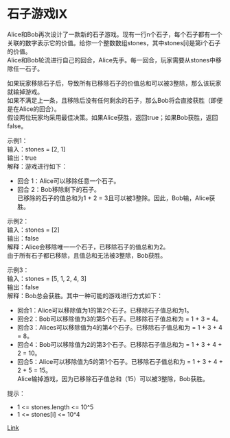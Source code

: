 <h1>石子游戏IX</h1>

Alice和Bob再次设计了一款新的石子游戏。现有一行n个石子，每个石子都有一个关联的数字表示它的价值。给你一个整数数组stones，其中stones[i]是第i个石子的价值。</br>
Alice和Bob轮流进行自己的回合，Alice先手。每一回合，玩家需要从stones中移除任一石子。</br>

如果玩家移除石子后，导致所有已移除石子的价值总和可以被3整除，那么该玩家就输掉游戏。</br>
如果不满足上一条，且移除后没有任何剩余的石子，那么Bob将会直接获胜（即便是在Alice的回合）。</br>
假设两位玩家均采用最佳决策。如果Alice获胜，返回true；如果Bob获胜，返回false。</br>

示例1：</br>
输入：stones = [2, 1]</br>
输出：true</br>
解释：游戏进行如下：</br>
- 回合 1：Alice可以移除任意一个石子。</br>
- 回合 2：Bob移除剩下的石子。</br>
  已移除的石子的值总和为1 + 2 = 3且可以被3整除。因此，Bob输，Alice获胜。</br>

示例2：</br>
输入：stones = [2]</br>
输出：false</br>
解释：Alice会移除唯一一个石子，已移除石子的值总和为2。</br>
由于所有石子都已移除，且值总和无法被3整除，Bob获胜。</br>

示例3：</br>
输入：stones = [5, 1, 2, 4, 3]</br>
输出：false</br>
解释：Bob总会获胜。其中一种可能的游戏进行方式如下：</br>
- 回合1：Alice可以移除值为1的第2个石子。已移除石子值总和为1。</br>
- 回合2：Bob可以移除值为3的第5个石子。已移除石子值总和为 = 1 + 3 = 4。</br>
- 回合3：Alices可以移除值为4的第4个石子。已移除石子值总和为 = 1 + 3 + 4 = 8。</br>
- 回合4：Bob可以移除值为2的第3个石子。已移除石子值总和为 = 1 + 3 + 4 + 2 = 10。</br>
- 回合5：Alice可以移除值为5的第1个石子。已移除石子值总和为 = 1 + 3 + 4 + 2 + 5 = 15。</br>
  Alice输掉游戏，因为已移除石子值总和（15）可以被3整除，Bob获胜。</br>

提示：
- 1 <= stones.length <= 10^5
- 1 <= stones[i] <= 10^4

[Link](https://leetcode-cn.com/problems/stone-game-ix/)